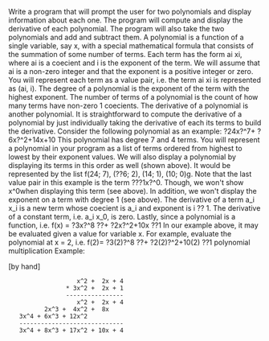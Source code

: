 Write a program that will prompt the user for two polynomials and display information about each one. The program will compute and display the derivative of each polynomial. The program will also take the two polynomials and add and subtract them. 
A polynomial is a function of a single variable, say x, with a special mathematical formula that consists of the summation of some number of terms. Each term has the form ai xi, where ai is a coecient and i is the exponent of the term. We will assume that ai is a non-zero integer and that the exponent is a positive integer or zero. You will represent each term as a value pair, i.e. the term ai xi is represented as (ai, i). The degree of a polynomial is the exponent of the term with the highest exponent. The number of terms of a polynomial is the count of how many terms have non-zero 1 coecients. The derivative of a polynomial is another polynomial. It is straightforward to compute the derivative of a polynomial by just individually taking the derivative of each its terms to build the derivative.
Consider the following polynomial as an example:  ?24x?^7+ ?6x?^2+14x+10
This polynomial has degree 7 and 4 terms. You will represent a polynomial in your program as a list of terms ordered from highest to lowest by their exponent values. We will also display a polynomial by displaying its terms in this order as well (shown above).  It would be represented by the list f(24; 7), (??6; 2), (14; 1), (10; 0)g. Note that the last value pair in this example is the term ???1x?^0. Though, we won't show x^0when displaying this term (see above). In addition, we won't display the exponent on a term with degree 1 (see above). The derivative of a term a_i x_i is a new term whose coecient is a_i and exponent is i ?? 1. The derivative of a constant term, i.e. a_i x_0, is zero.  Lastly, since a polynomial is a function, i.e. f(x) = ?3x?^8  ??+ ?2x?^2+10x ??1
In our example above, it may be evaluated given a value for variable x. For example, evaluate the polynomial at x = 2, i.e.   f(2)= ?3(2)?^8  ??+ ?2(2)?^2+10(2) ??1
polynomial multiplication Example:

   [by hand]

                       x^2 +  2x + 4
                    * 3x^2 +  2x + 1
                    ----------------
                       x^2 +  2x + 4
              2x^3 +  4x^2 +  8x
       3x^4 + 6x^3 + 12x^2
       -----------------------------
       3x^4 + 8x^3 + 17x^2 + 10x + 4




